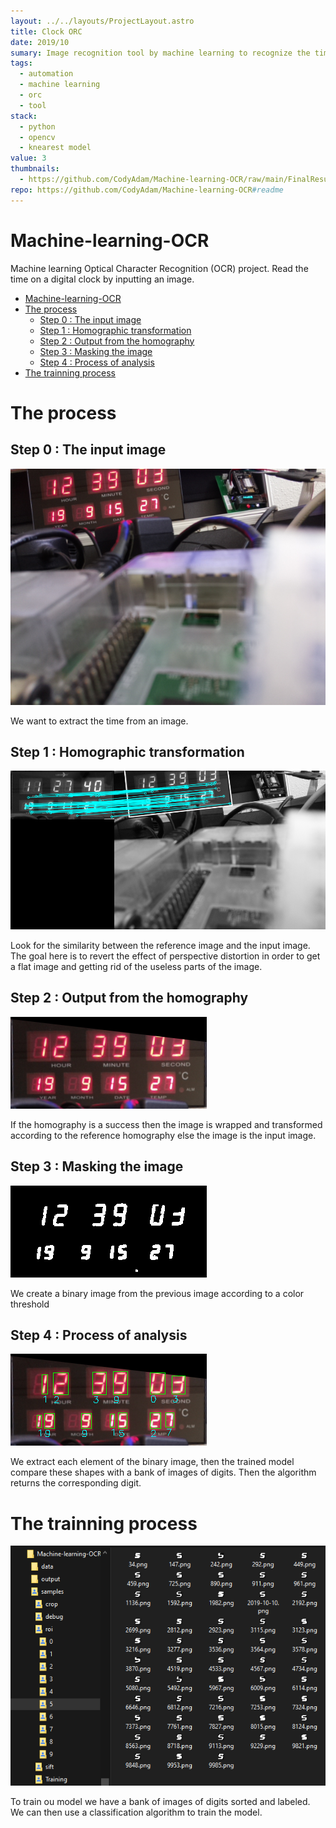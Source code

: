 ```yaml
---
layout: ../../layouts/ProjectLayout.astro
title: Clock ORC
date: 2019/10
sumary: Image recognition tool by machine learning to recognize the time on a clock.
tags: 
  - automation
  - machine learning
  - orc
  - tool
stack: 
  - python
  - opencv
  - knearest model
value: 3
thumbnails: 
  - https://github.com/CodyAdam/Machine-learning-OCR/raw/main/FinalResult.png
repo: https://github.com/CodyAdam/Machine-learning-OCR#readme
---
```



# Machine-learning-OCR

Machine learning Optical Character Recognition (OCR) project. Read the time on a digital clock by inputting an image.

- [Machine-learning-OCR](#machine-learning-ocr)
- [The process](#the-process)
  - [Step 0 : The input image](#step-0--the-input-image)
  - [Step 1 : Homographic transformation](#step-1--homographic-transformation)
  - [Step 2 : Output from the homography](#step-2--output-from-the-homography)
  - [Step 3 : Masking the image](#step-3--masking-the-image)
  - [Step 4 : Process of analysis](#step-4--process-of-analysis)
- [The trainning process](#the-trainning-process)

# The process

## Step 0 : The input image

![](https://github.com/CodyAdam/Machine-learning-OCR/raw/main/Original.png)

We want to extract the time from an image.

## Step 1 : Homographic transformation

![](https://github.com/CodyAdam/Machine-learning-OCR/raw/main/HomographyMatches.png)

Look for the similarity between the reference image and the input image. The goal here is to revert the effect of perspective distortion in order to get a flat image and getting rid of the useless parts of the image.

## Step 2 : Output from the homography

![](https://github.com/CodyAdam/Machine-learning-OCR/raw/main/WrapedImage.png)

If the homography is a success then the image is wrapped and transformed according to the reference homography else the image is the input image.

## Step 3 : Masking the image

![](https://github.com/CodyAdam/Machine-learning-OCR/raw/main/BinaryMask.png)

We create a binary image from the previous image according to a color threshold

## Step 4 : Process of analysis

![](https://github.com/CodyAdam/Machine-learning-OCR/raw/main/FinalResult.png)

We extract each element of the binary image, then the trained model compare these shapes with a bank of images of digits. Then the algorithm returns the corresponding digit.

# The trainning process

![](https://github.com/CodyAdam/Machine-learning-OCR/raw/main/training%20roi.png)

To train ou model we have a bank of images of digits sorted and labeled. We can then use a classification algorithm to train the model.
